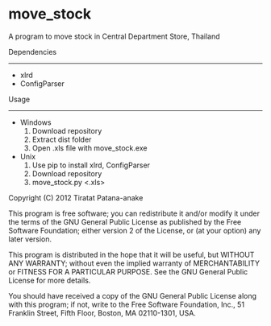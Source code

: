 move_stock
==========

A program to move stock in Central Department Store, Thailand

Dependencies
____________
- xlrd
- ConfigParser

Usage
_____
- Windows
  1. Download repository
  2. Extract dist folder
  3. Open .xls file with move_stock.exe
- Unix
  1. Use pip to install xlrd, ConfigParser
  2. Download repository
  3. move_stock.py <.xls> 

Copyright (C) 2012  Tiratat Patana-anake

This program is free software; you can redistribute it and/or
modify it under the terms of the GNU General Public License
as published by the Free Software Foundation; either version 2
of the License, or (at your option) any later version.

This program is distributed in the hope that it will be useful,
but WITHOUT ANY WARRANTY; without even the implied warranty of
MERCHANTABILITY or FITNESS FOR A PARTICULAR PURPOSE.  See the
GNU General Public License for more details.

You should have received a copy of the GNU General Public License
along with this program; if not, write to the Free Software
Foundation, Inc., 51 Franklin Street, Fifth Floor, Boston, MA  02110-1301, USA.
